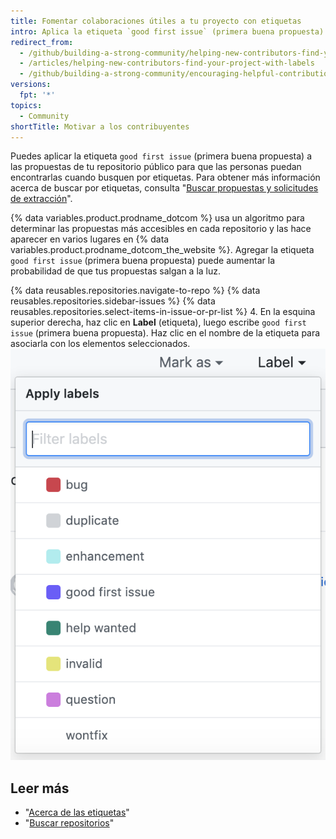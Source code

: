 ```yaml
---
title: Fomentar colaboraciones útiles a tu proyecto con etiquetas
intro: Aplica la etiqueta `good first issue` (primera buena propuesta) a las propuestas de tu repositorio para resaltar las oportunidades que las personas tienen para contribuir con tu proyecto.
redirect_from:
  - /github/building-a-strong-community/helping-new-contributors-find-your-project-with-labels
  - /articles/helping-new-contributors-find-your-project-with-labels
  - /github/building-a-strong-community/encouraging-helpful-contributions-to-your-project-with-labels
versions:
  fpt: '*'
topics:
  - Community
shortTitle: Motivar a los contribuyentes
---
```


Puedes aplicar la etiqueta `good first issue` (primera buena propuesta) a las propuestas de tu repositorio público para que las personas puedan encontrarlas cuando busquen por etiquetas. Para obtener más información acerca de buscar por etiquetas, consulta "[Buscar propuestas y solicitudes de extracción](/search-github/searching-on-github/searching-issues-and-pull-requests/#search-by-label)".

{% data variables.product.prodname_dotcom %} usa un algoritmo para determinar las propuestas más accesibles en cada repositorio y las hace aparecer en varios lugares en {% data variables.product.prodname_dotcom_the_website %}. Agregar la etiqueta `good first issue` (primera buena propuesta) puede aumentar la probabilidad de que tus propuestas salgan a la luz.

{% data reusables.repositories.navigate-to-repo %}
{% data reusables.repositories.sidebar-issues %}
{% data reusables.repositories.select-items-in-issue-or-pr-list %}
4. En la esquina superior derecha, haz clic en **Label** (etiqueta), luego escribe `good first issue` (primera buena propuesta). Haz clic en el nombre de la etiqueta para asociarla con los elementos seleccionados. ![Desplegable de la asignación de los hitos de propuestas](/assets/images/help/issues/issues_applying_labels_dropdown.png)

## Leer más

- "[Acerca de las etiquetas](/articles/about-labels)"
- "[Buscar repositorios](/search-github/searching-on-github/searching-for-repositories)"

